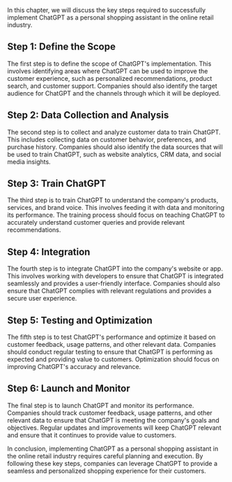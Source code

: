 
In this chapter, we will discuss the key steps required to successfully implement ChatGPT as a personal shopping assistant in the online retail industry.

Step 1: Define the Scope
------------------------

The first step is to define the scope of ChatGPT's implementation. This involves identifying areas where ChatGPT can be used to improve the customer experience, such as personalized recommendations, product search, and customer support. Companies should also identify the target audience for ChatGPT and the channels through which it will be deployed.

Step 2: Data Collection and Analysis
------------------------------------

The second step is to collect and analyze customer data to train ChatGPT. This includes collecting data on customer behavior, preferences, and purchase history. Companies should also identify the data sources that will be used to train ChatGPT, such as website analytics, CRM data, and social media insights.

Step 3: Train ChatGPT
---------------------

The third step is to train ChatGPT to understand the company's products, services, and brand voice. This involves feeding it with data and monitoring its performance. The training process should focus on teaching ChatGPT to accurately understand customer queries and provide relevant recommendations.

Step 4: Integration
-------------------

The fourth step is to integrate ChatGPT into the company's website or app. This involves working with developers to ensure that ChatGPT is integrated seamlessly and provides a user-friendly interface. Companies should also ensure that ChatGPT complies with relevant regulations and provides a secure user experience.

Step 5: Testing and Optimization
--------------------------------

The fifth step is to test ChatGPT's performance and optimize it based on customer feedback, usage patterns, and other relevant data. Companies should conduct regular testing to ensure that ChatGPT is performing as expected and providing value to customers. Optimization should focus on improving ChatGPT's accuracy and relevance.

Step 6: Launch and Monitor
--------------------------

The final step is to launch ChatGPT and monitor its performance. Companies should track customer feedback, usage patterns, and other relevant data to ensure that ChatGPT is meeting the company's goals and objectives. Regular updates and improvements will keep ChatGPT relevant and ensure that it continues to provide value to customers.

In conclusion, implementing ChatGPT as a personal shopping assistant in the online retail industry requires careful planning and execution. By following these key steps, companies can leverage ChatGPT to provide a seamless and personalized shopping experience for their customers.
